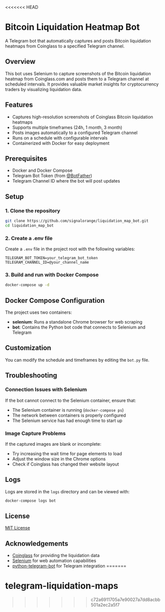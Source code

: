 <<<<<<< HEAD
# Bitcoin Liquidation Heatmap Bot

A Telegram bot that automatically captures and posts Bitcoin liquidation heatmaps from Coinglass to a specified Telegram channel.

## Overview

This bot uses Selenium to capture screenshots of the Bitcoin liquidation heatmap from Coinglass.com and posts them to a Telegram channel at scheduled intervals. It provides valuable market insights for cryptocurrency traders by visualizing liquidation data.

## Features

- Captures high-resolution screenshots of Coinglass Bitcoin liquidation heatmaps
- Supports multiple timeframes (24h, 1 month, 3 month)
- Posts images automatically to a configured Telegram channel
- Runs on a schedule with configurable intervals
- Containerized with Docker for easy deployment

## Prerequisites

- Docker and Docker Compose
- Telegram Bot Token (from [@BotFather](https://t.me/BotFather))
- Telegram Channel ID where the bot will post updates

## Setup

### 1. Clone the repository

```bash
git clone https://github.com/signalorange/liquidation_map_bot.git
cd liquidation_map_bot
```

### 2. Create a .env file

Create a `.env` file in the project root with the following variables:

```
TELEGRAM_BOT_TOKEN=your_telegram_bot_token
TELEGRAM_CHANNEL_ID=@your_channel_name
```

### 3. Build and run with Docker Compose

```bash
docker-compose up -d
```

## Docker Compose Configuration

The project uses two containers:
- **selenium**: Runs a standalone Chrome browser for web scraping
- **bot**: Contains the Python bot code that connects to Selenium and Telegram

## Customization

You can modify the schedule and timeframes by editing the `bot.py` file.

## Troubleshooting

### Connection Issues with Selenium

If the bot cannot connect to the Selenium container, ensure that:
- The Selenium container is running (`docker-compose ps`)
- The network between containers is properly configured
- The Selenium service has had enough time to start up

### Image Capture Problems

If the captured images are blank or incomplete:
- Try increasing the wait time for page elements to load
- Adjust the window size in the Chrome options
- Check if Coinglass has changed their website layout

## Logs

Logs are stored in the `logs` directory and can be viewed with:

```bash
docker-compose logs bot
```

## License

[MIT License](LICENSE)

## Acknowledgements

- [Coinglass](https://www.coinglass.com) for providing the liquidation data
- [Selenium](https://www.selenium.dev/) for web automation capabilities
- [python-telegram-bot](https://python-telegram-bot.org/) for Telegram integration
=======
# telegram-liquidation-maps
>>>>>>> c72a6911705a7e90027a7dd8acbb501a2ec2a5f7
